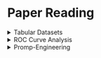 # Paper Reading


<details>

<summary>Tabular Datasets</summary>

** Paper Reading on Tabular Datasets **
- https://arxiv.org/pdf/2207.01848.pdf
- https://arxiv.org/abs/2106.03253

</details>

<details>

<summary>ROC Curve Analysis</summary>

### ROC Curve Analysis Papers
    - https://arxiv.org/abs/2003.13111
    - https://pubmed.ncbi.nlm.nih.gov/18613217
    - NONPARAMETRIC AND SEMIPARAMETRIC ESTIMATION OF THE RECEIVER OPERATING CHARACTERISTIC CURVE

</details>

<details>

<summary>Promp-Engineering</summary>

### Prompt-Engineering in LLMs Papers
    - https://lilianweng.github.io/posts/2023-03-15-prompt-engineering/

</details>
